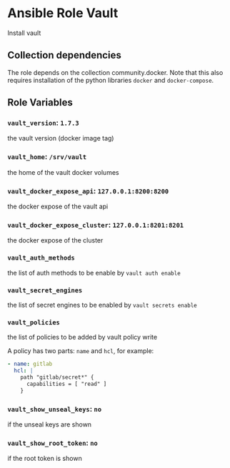 # Ansible Role Vault

Install vault

## Collection dependencies

The role depends on the collection community.docker.
Note that this also requires installation of the python libraries `docker` and `docker-compose`.

## Role Variables

### `vault_version`: `1.7.3`

the vault version (docker image tag)

### `vault_home`: `/srv/vault`

the home of the vault docker volumes

### `vault_docker_expose_api`: `127.0.0.1:8200:8200`

the docker expose of the vault api

### `vault_docker_expose_cluster`: `127.0.0.1:8201:8201`

the docker expose of the cluster

### `vault_auth_methods`

the list of auth methods to be enable by `vault auth enable`

### `vault_secret_engines`

the list of secret engines to be enabled by `vault secrets enable`

### `vault_policies`

the list of policies to be added by vault policy write

A policy has two parts: `name` and `hcl`, for example:

```yaml
- name: gitlab
  hcl: |
    path "gitlab/secret*" {
      capabilities = [ "read" ]
    }
```

### `vault_show_unseal_keys`: `no`

if the unseal keys are shown

### `vault_show_root_token`: `no`

if the root token is shown
